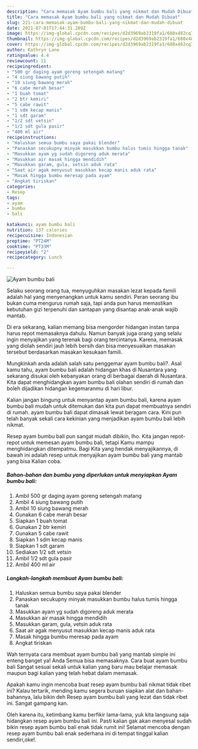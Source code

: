 ```yaml
---
description: "Cara memasak Ayam bumbu bali yang nikmat dan Mudah Dibuat"
title: "Cara memasak Ayam bumbu bali yang nikmat dan Mudah Dibuat"
slug: 221-cara-memasak-ayam-bumbu-bali-yang-nikmat-dan-mudah-dibuat
date: 2021-07-01T17:44:31.289Z
image: https://img-global.cpcdn.com/recipes/d2d3969ab2319fa1/680x482cq70/ayam-bumbu-bali-foto-resep-utama.jpg
thumbnail: https://img-global.cpcdn.com/recipes/d2d3969ab2319fa1/680x482cq70/ayam-bumbu-bali-foto-resep-utama.jpg
cover: https://img-global.cpcdn.com/recipes/d2d3969ab2319fa1/680x482cq70/ayam-bumbu-bali-foto-resep-utama.jpg
author: Kathryn Lane
ratingvalue: 4.4
reviewcount: 11
recipeingredient:
- "500 gr daging ayam goreng setengah matang"
- "4 siung bawang putih"
- "10 siung bawang merah"
- "6 cabe merah besar"
- "1 buah tomat"
- "2 btr kemiri"
- "5 cabe rawit"
- "1 sdm kecap manis"
- "1 sdt garam"
- "1/2 sdt vetsin"
- "1/2 sdt gula pasir"
- "400 ml air"
recipeinstructions:
- "Haluskan semua bumbu saya pakai blender"
- "Panaskan secukupny minyak masukkan bumbu halus tumis hingga tanak"
- "Masukkan ayam yg sudah digoreng aduk merata"
- "Masukkan air masak hingga mendidih"
- "Masukkan garam, gula, vetsin aduk rata"
- "Saat air agak menyusut masukkan kecap manis aduk rata"
- "Masak hingga bumbu meresap pada ayam"
- "Angkat tiriskan"
categories:
- Resep
tags:
- ayam
- bumbu
- bali

katakunci: ayam bumbu bali 
nutrition: 137 calories
recipecuisine: Indonesian
preptime: "PT24M"
cooktime: "PT33M"
recipeyield: "2"
recipecategory: Lunch

---
```



![Ayam bumbu bali](https://img-global.cpcdn.com/recipes/d2d3969ab2319fa1/680x482cq70/ayam-bumbu-bali-foto-resep-utama.jpg)

Selaku seorang orang tua, menyuguhkan masakan lezat kepada famili adalah hal yang menyenangkan untuk kamu sendiri. Peran seorang ibu bukan cuma mengurus rumah saja, tapi anda pun harus memastikan kebutuhan gizi terpenuhi dan santapan yang disantap anak-anak wajib mantab.

Di era  sekarang, kalian memang bisa mengorder hidangan instan tanpa harus repot memasaknya dahulu. Namun banyak juga orang yang selalu ingin menyajikan yang terenak bagi orang tercintanya. Karena, memasak yang diolah sendiri jauh lebih bersih dan bisa menyesuaikan masakan tersebut berdasarkan masakan kesukaan famili. 



Mungkinkah anda adalah salah satu penggemar ayam bumbu bali?. Asal kamu tahu, ayam bumbu bali adalah hidangan khas di Nusantara yang sekarang disukai oleh kebanyakan orang di berbagai daerah di Nusantara. Kita dapat menghidangkan ayam bumbu bali olahan sendiri di rumah dan boleh dijadikan hidangan kegemaranmu di hari libur.

Kalian jangan bingung untuk menyantap ayam bumbu bali, karena ayam bumbu bali mudah untuk ditemukan dan kita pun dapat membuatnya sendiri di rumah. ayam bumbu bali dapat dimasak lewat beragam cara. Kini pun telah banyak sekali cara kekinian yang menjadikan ayam bumbu bali lebih nikmat.

Resep ayam bumbu bali pun sangat mudah dibikin, lho. Kita jangan repot-repot untuk memesan ayam bumbu bali, tetapi Kamu mampu menghidangkan ditempatmu. Bagi Kita yang hendak menyajikannya, di bawah ini adalah resep untuk menyajikan ayam bumbu bali yang mantab yang bisa Kalian coba.

<!--inarticleads1-->

##### Bahan-bahan dan bumbu yang diperlukan untuk menyiapkan Ayam bumbu bali:

1. Ambil 500 gr daging ayam goreng setengah matang
1. Ambil 4 siung bawang putih
1. Ambil 10 siung bawang merah
1. Gunakan 6 cabe merah besar
1. Siapkan 1 buah tomat
1. Gunakan 2 btr kemiri
1. Gunakan 5 cabe rawit
1. Siapkan 1 sdm kecap manis
1. Siapkan 1 sdt garam
1. Sediakan 1/2 sdt vetsin
1. Ambil 1/2 sdt gula pasir
1. Ambil 400 ml air




<!--inarticleads2-->

##### Langkah-langkah membuat Ayam bumbu bali:

1. Haluskan semua bumbu saya pakai blender
1. Panaskan secukupny minyak masukkan bumbu halus tumis hingga tanak
1. Masukkan ayam yg sudah digoreng aduk merata
1. Masukkan air masak hingga mendidih
1. Masukkan garam, gula, vetsin aduk rata
1. Saat air agak menyusut masukkan kecap manis aduk rata
1. Masak hingga bumbu meresap pada ayam
1. Angkat tiriskan




Wah ternyata cara membuat ayam bumbu bali yang mantab simple ini enteng banget ya! Anda Semua bisa memasaknya. Cara buat ayam bumbu bali Sangat sesuai sekali untuk kalian yang baru mau belajar memasak maupun bagi kalian yang telah hebat dalam memasak.

Apakah kamu ingin mencoba buat resep ayam bumbu bali nikmat tidak ribet ini? Kalau tertarik, mending kamu segera buruan siapkan alat dan bahan-bahannya, lalu bikin deh Resep ayam bumbu bali yang lezat dan tidak ribet ini. Sangat gampang kan. 

Oleh karena itu, ketimbang kamu berfikir lama-lama, yuk kita langsung saja hidangkan resep ayam bumbu bali ini. Pasti kalian gak akan menyesal sudah bikin resep ayam bumbu bali enak tidak rumit ini! Selamat mencoba dengan resep ayam bumbu bali enak sederhana ini di tempat tinggal kalian sendiri,oke!.

